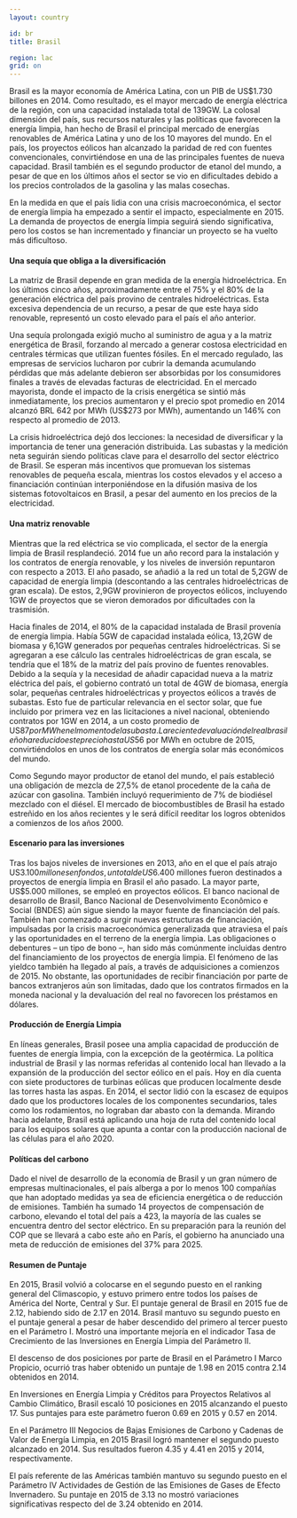 ```yaml
---
layout: country

id: br
title: Brasil

region: lac
grid: on
---
```

Brasil es la mayor economía de América Latina, con un PIB de US$1.730 billones en 2014. Como resultado, es el mayor mercado de energía eléctrica de la región, con una capacidad instalada total de 139GW. La colosal dimensión del país, sus recursos naturales y las políticas que favorecen la energía limpia, han hecho de Brasil el principal mercado de energías renovables de América Latina y uno de los 10 mayores del mundo. En el país, los proyectos eólicos han alcanzado la paridad de red con fuentes convencionales, convirtiéndose en una de las principales fuentes de nueva capacidad. Brasil también es el segundo productor de etanol del mundo, a pesar de que en los últimos años el sector se vio en dificultades debido a los precios controlados de la gasolina y las malas cosechas.

En la medida en que el país lidia con una crisis macroeconómica, el sector de energía limpia ha empezado a sentir el impacto, especialmente en 2015. La demanda de proyectos de energía limpia seguirá siendo significativa, pero los costos se han incrementado y financiar un proyecto se ha vuelto más dificultoso.

#### Una sequía que obliga a la diversificación

La matriz de Brasil depende en gran medida de la energía hidroeléctrica. En los últimos cinco años, aproximadamente entre el 75% y el 80% de la generación eléctrica del país provino de centrales hidroeléctricas. Esta excesiva dependencia de un recurso, a pesar de que este haya sido renovable, representó un costo elevado para el país el año anterior. 

Una sequía prolongada exigió mucho al suministro de agua y a la matriz energética de Brasil, forzando al mercado a generar costosa electricidad en centrales térmicas que utilizan fuentes fósiles. En el mercado regulado, las empresas de servicios lucharon por cubrir la demanda acumulando pérdidas que más adelante debieron ser absorbidas por los consumidores finales a través de elevadas facturas de electricidad. En el mercado mayorista, donde el impacto de la crisis energética se sintió más inmediatamente, los precios aumentaron y el precio spot promedio en 2014 alcanzó BRL 642 por MWh (US$273 por MWh), aumentando un 146% con respecto al promedio de 2013.

La crisis hidroeléctrica dejó dos lecciones: la necesidad de diversificar y la importancia de tener una generación distribuida. Las subastas y la medición neta seguirán siendo políticas clave para el desarrollo del sector eléctrico de Brasil. Se esperan más incentivos que promuevan los sistemas renovables de pequeña escala, mientras los costos elevados y el acceso a financiación continúan interponiéndose en la difusión masiva de los sistemas fotovoltaicos en Brasil, a pesar del aumento en los precios de la electricidad.

#### Una matriz renovable

Mientras que la red eléctrica se vio complicada, el sector de la energía limpia de Brasil resplandeció. 2014 fue un año record para la instalación y los contratos de energía renovable, y los niveles de inversión repuntaron con respecto a 2013. El año pasado, se añadió a la red un total de 5,2GW de capacidad de energía limpia (descontando a las centrales hidroeléctricas de gran escala). De estos, 2,9GW provinieron de proyectos eólicos, incluyendo 1GW de proyectos que se vieron demorados por dificultades con la trasmisión. 

Hacia finales de 2014, el 80% de la capacidad instalada de Brasil provenía de energía limpia. Había 5GW de capacidad instalada eólica, 13,2GW de biomasa y 6,1GW generados por pequeñas centrales hidroeléctricas. Si se agregaran a ese cálculo las centrales hidroeléctricas de gran escala, se tendría que el 18% de la matriz del país provino de fuentes renovables.
Debido a la sequía y la necesidad de añadir capacidad nueva a la matriz eléctrica del país, el gobierno contrató un total de 4GW de biomasa, energía solar, pequeñas centrales hidroeléctricas y proyectos eólicos a través de subastas. Esto fue de particular relevancia en el sector solar, que fue incluido por primera vez en las licitaciones a nivel nacional, obteniendo contratos por 1GW en 2014, a un  costo promedio de US$87 por MWh en el momento de la subasta. La reciente devaluación del real brasileño ha reducido este precio hasta US$56 por MWh en octubre de 2015, convirtiéndolos en unos de los contratos de energía solar más económicos del mundo.

Como Segundo mayor productor de etanol del mundo, el país estableció una obligación de mezcla de 27,5% de etanol procedente de la caña de azúcar con gasolina. También incluyó requerimiento de 7% de biodiésel mezclado con el diésel. El mercado de biocombustibles de Brasil ha estado estreñido en los años recientes y le será difícil reeditar los logros obtenidos a comienzos de los años 2000.


#### Escenario para las inversiones

Tras los bajos niveles de inversiones en 2013, año en el que el país atrajo US$3.100 millones en fondos, un total de US$6.400 millones fueron destinados a proyectos de energía limpia en Brasil el año pasado. La mayor parte, US$5.000 millones, se empleó en proyectos eólicos. El banco nacional de desarrollo de Brasil, Banco Nacional de Desenvolvimento Econômico e Social (BNDES) aún sigue siendo la mayor fuente de financiación del país. También han comenzado a surgir nuevas estructuras de financiación, impulsadas por la crisis macroeconómica generalizada que atraviesa el país y las oportunidades en el terreno de la energía limpia. Las obligaciones o debentures – un tipo de bono –, han sido más comúnmente incluidas dentro del financiamiento de los proyectos de energía limpia. El fenómeno de las yieldco  también ha llegado al país, a través de adquisiciones a comienzos de 2015. No obstante, las oportunidades de recibir financiación por parte de bancos extranjeros aún son limitadas, dado que los contratos firmados en la moneda nacional y la devaluación del real no favorecen los préstamos en dólares.

#### Producción de Energía Limpia

En líneas generales, Brasil posee una amplia capacidad de producción de fuentes de energía limpia, con la excepción de la geotérmica. La política industrial de Brasil y las normas referidas al contenido local han llevado a la expansión de la producción del sector eólico en el país. Hoy en día cuenta con siete productores de turbinas eólicas que producen localmente desde las torres hasta las aspas. En 2014, el sector lidió con la escasez de equipos dado que los productores locales de los componentes secundarios, tales como los rodamientos, no lograban dar abasto con la demanda. Mirando hacia adelante, Brasil está aplicando una hoja de ruta del contenido local para los equipos solares que apunta a contar con la producción nacional de las células para el año 2020.

#### Políticas del carbono

Dado el nivel de desarrollo de la economía de Brasil y un gran número de empresas multinacionales, el país alberga a por lo menos 100 compañías que han adoptado medidas ya sea de eficiencia energética o de reducción de emisiones. También ha sumado 14 proyectos de compensación de carbono, elevando el total del país a 423, la mayoría de las cuales se encuentra dentro del sector eléctrico. En su preparación para la reunión del COP que se llevará a cabo este año en París, el gobierno ha anunciado una meta de reducción de emisiones del 37% para 2025.

#### Resumen de Puntaje

En 2015, Brasil volvió a colocarse en el segundo puesto en el ranking general del Climascopio, y estuvo primero entre todos los países de América del Norte, Central y Sur. El puntaje general de Brasil en 2015 fue de 2.12, habiendo sido de 2.17 en 2014.
Brasil mantuvo su segundo puesto en el puntaje general a pesar de haber descendido del primero al tercer puesto en el Parámetro I. Mostró una importante mejoría en el indicador Tasa de   Crecimiento de las Inversiones en Energía Limpia del Parámetro II.

El descenso de dos posiciones por parte de Brasil en el Parámetro I Marco Propicio, ocurrió tras haber obtenido un puntaje de 1.98 en 2015 contra 2.14 obtenidos en 2014.

En Inversiones en Energía Limpia y Créditos para Proyectos Relativos al Cambio Climático, Brasil escaló 10 posiciones en 2015 alcanzando el puesto 17. Sus puntajes para este parámetro fueron 0.69 en 2015 y 0.57 en 2014.

En el Parámetro III Negocios de Bajas Emisiones de Carbono y Cadenas de Valor de Energía Limpia, en 2015 Brasil logró mantener el segundo puesto alcanzado en 2014. Sus resultados fueron 4.35 y 4.41 en 2015 y 2014, respectivamente.

El país referente de las Américas también mantuvo su segundo puesto en el Parámetro IV Actividades de Gestión de las Emisiones de Gases de Efecto Invernadero. Su puntaje en 2015 de 3.13 no mostró variaciones significativas respecto del de 3.24 obtenido en 2014.
